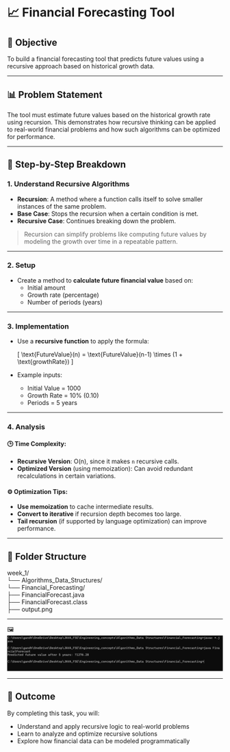 # 📈 Financial Forecasting Tool

## 🧠 Objective

To build a financial forecasting tool that predicts future values using a recursive approach based on historical growth data.

---

## 📊 Problem Statement

The tool must estimate future values based on the historical growth rate using recursion. This demonstrates how recursive thinking can be applied to real-world financial problems and how such algorithms can be optimized for performance.

---

## 🧮 Step-by-Step Breakdown

### 1. Understand Recursive Algorithms

- **Recursion**: A method where a function calls itself to solve smaller instances of the same problem.
- **Base Case**: Stops the recursion when a certain condition is met.
- **Recursive Case**: Continues breaking down the problem.
  
> Recursion can simplify problems like computing future values by modeling the growth over time in a repeatable pattern.

---

### 2. Setup

- Create a method to **calculate future financial value** based on:
  - Initial amount
  - Growth rate (percentage)
  - Number of periods (years)

---

### 3. Implementation

- Use a **recursive function** to apply the formula:
  
  \[
  \text{FutureValue}(n) = \text{FutureValue}(n-1) \times (1 + \text{growthRate})
  \]

- Example inputs:
  - Initial Value = 1000
  - Growth Rate = 10% (0.10)
  - Periods = 5 years

---

### 4. Analysis

#### 🕒 Time Complexity:

- **Recursive Version**: O(n), since it makes `n` recursive calls.
- **Optimized Version** (using memoization): Can avoid redundant recalculations in certain variations.

#### ⚙ Optimization Tips:

- **Use memoization** to cache intermediate results.
- **Convert to iterative** if recursion depth becomes too large.
- **Tail recursion** (if supported by language optimization) can improve performance.

---

## 📂 Folder Structure

week_1/  
└── Algorithms_Data_Structures/  
└── Financial_Forecasting/  
├── FinancialForecast.java  
├── FinancialForecast.class  
├── output.png  


---

🖼️ ![Sample Output](./output.png)

---

## 🚀 Outcome

By completing this task, you will:

- Understand and apply recursive logic to real-world problems
- Learn to analyze and optimize recursive solutions
- Explore how financial data can be modeled programmatically
